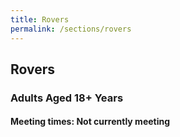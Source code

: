 ```yaml
---
title: Rovers
permalink: /sections/rovers
---
```


## Rovers
### Adults Aged 18+ Years
#### Meeting times: Not currently meeting
